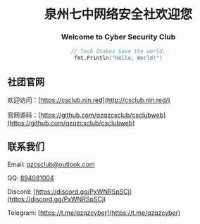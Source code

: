 <div align="center">

# 泉州七中网络安全社欢迎您

### Welcome to Cyber Security Club

```go
// Tech Otakus Save the world.
fmt.Println("Hello, World!")
```

</div>

## 社团官网

欢迎访问：[https://csclub.nin.red](http://csclub.nin.red/)

官网源码：[https://github.com/qzqzcsclub/csclubweb](https://github.com/qzqzcsclub/csclubweb)

## 联系我们

Email: [qzcsclub@outlook.com](mailto:qzcsclub@outlook.com)

QQ: [894081004](http://qm.qq.com/cgi-bin/qm/qr?_wv=1027&k=gNZbF9HTz2nJ5_4oYOEpKvRWOLqL64BG&authKey=sqrQpckT11%2FVfNaG9OFb%2BZ9zFr063%2Fg7RZyaz3qnKIU8vigLxKE733kdV%2F5h0qs5&noverify=0&group_code=894081004)

Discord: [https://discord.gg/PxWNRSpSCj](https://discord.gg/PxWNRSpSCj)

Telegram: [https://t.me/qzqzcyber](https://t.me/qzqzcyber)
